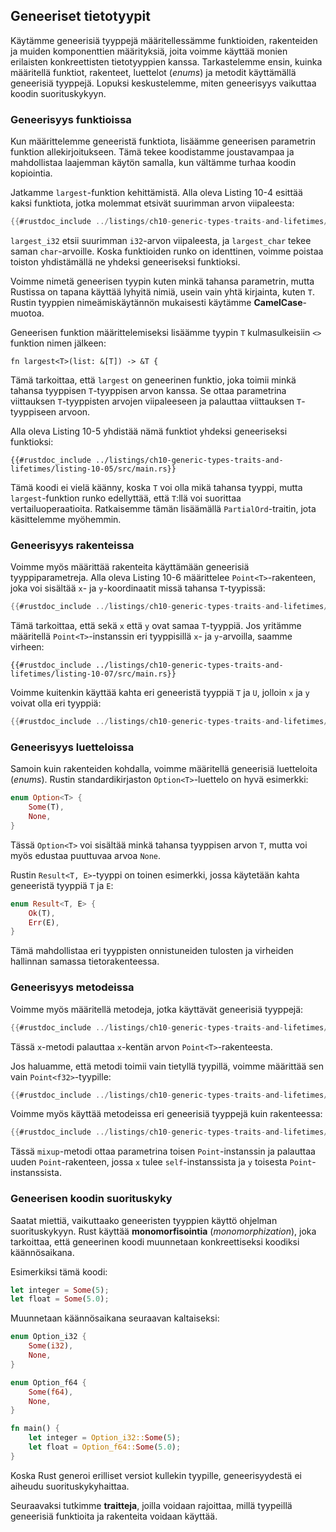 ## Geneeriset tietotyypit

Käytämme geneerisiä tyyppejä määritellessämme funktioiden, rakenteiden ja muiden komponenttien määrityksiä, joita voimme käyttää monien erilaisten konkreettisten tietotyyppien kanssa. Tarkastelemme ensin, kuinka määritellä funktiot, rakenteet, luettelot (*enums*) ja metodit käyttämällä geneerisiä tyyppejä. Lopuksi keskustelemme, miten geneerisyys vaikuttaa koodin suorituskykyyn.

### Geneerisyys funktioissa

Kun määrittelemme geneeristä funktiota, lisäämme geneerisen parametrin funktion allekirjoitukseen. Tämä tekee koodistamme joustavampaa ja mahdollistaa laajemman käytön samalla, kun vältämme turhaa koodin kopiointia.

Jatkamme `largest`-funktion kehittämistä. Alla oleva Listing 10-4 esittää kaksi funktiota, jotka molemmat etsivät suurimman arvon viipaleesta:

```rust
{{#rustdoc_include ../listings/ch10-generic-types-traits-and-lifetimes/listing-10-04/src/main.rs:here}}
```

`largest_i32` etsii suurimman `i32`-arvon viipaleesta, ja `largest_char` tekee saman `char`-arvoille. Koska funktioiden runko on identtinen, voimme poistaa toiston yhdistämällä ne yhdeksi geneeriseksi funktioksi.

Voimme nimetä geneerisen tyypin kuten minkä tahansa parametrin, mutta Rustissa on tapana käyttää lyhyitä nimiä, usein vain yhtä kirjainta, kuten `T`. Rustin tyyppien nimeämiskäytännön mukaisesti käytämme **CamelCase**-muotoa.

Geneerisen funktion määrittelemiseksi lisäämme tyypin `T` kulmasulkeisiin `<>` funktion nimen jälkeen:

```rust,ignore
fn largest<T>(list: &[T]) -> &T {
```

Tämä tarkoittaa, että `largest` on geneerinen funktio, joka toimii minkä tahansa tyyppisen `T`-tyyppisen arvon kanssa. Se ottaa parametrina viittauksen `T`-tyyppisten arvojen viipaleeseen ja palauttaa viittauksen `T`-tyyppiseen arvoon.

Alla oleva Listing 10-5 yhdistää nämä funktiot yhdeksi geneeriseksi funktioksi:

```rust,ignore,does_not_compile
{{#rustdoc_include ../listings/ch10-generic-types-traits-and-lifetimes/listing-10-05/src/main.rs}}
```

Tämä koodi ei vielä käänny, koska `T` voi olla mikä tahansa tyyppi, mutta `largest`-funktion runko edellyttää, että `T`:llä voi suorittaa vertailuoperaatioita. Ratkaisemme tämän lisäämällä `PartialOrd`-traitin, jota käsittelemme myöhemmin.

### Geneerisyys rakenteissa

Voimme myös määrittää rakenteita käyttämään geneerisiä tyyppiparametreja. Alla oleva Listing 10-6 määrittelee `Point<T>`-rakenteen, joka voi sisältää `x`- ja `y`-koordinaatit missä tahansa `T`-tyypissä:

```rust
{{#rustdoc_include ../listings/ch10-generic-types-traits-and-lifetimes/listing-10-06/src/main.rs}}
```

Tämä tarkoittaa, että sekä `x` että `y` ovat samaa `T`-tyyppiä. Jos yritämme määritellä `Point<T>`-instanssin eri tyyppisillä `x`- ja `y`-arvoilla, saamme virheen:

```rust,ignore,does_not_compile
{{#rustdoc_include ../listings/ch10-generic-types-traits-and-lifetimes/listing-10-07/src/main.rs}}
```

Voimme kuitenkin käyttää kahta eri geneeristä tyyppiä `T` ja `U`, jolloin `x` ja `y` voivat olla eri tyyppiä:

```rust
{{#rustdoc_include ../listings/ch10-generic-types-traits-and-lifetimes/listing-10-08/src/main.rs}}
```

### Geneerisyys luetteloissa

Samoin kuin rakenteiden kohdalla, voimme määritellä geneerisiä luetteloita (*enums*). Rustin standardikirjaston `Option<T>`-luettelo on hyvä esimerkki:

```rust
enum Option<T> {
    Some(T),
    None,
}
```

Tässä `Option<T>` voi sisältää minkä tahansa tyyppisen arvon `T`, mutta voi myös edustaa puuttuvaa arvoa `None`.

Rustin `Result<T, E>`-tyyppi on toinen esimerkki, jossa käytetään kahta geneeristä tyyppiä `T` ja `E`:

```rust
enum Result<T, E> {
    Ok(T),
    Err(E),
}
```

Tämä mahdollistaa eri tyyppisten onnistuneiden tulosten ja virheiden hallinnan samassa tietorakenteessa.

### Geneerisyys metodeissa

Voimme myös määritellä metodeja, jotka käyttävät geneerisiä tyyppejä:

```rust
{{#rustdoc_include ../listings/ch10-generic-types-traits-and-lifetimes/listing-10-09/src/main.rs}}
```

Tässä `x`-metodi palauttaa `x`-kentän arvon `Point<T>`-rakenteesta.

Jos haluamme, että metodi toimii vain tietyllä tyypillä, voimme määrittää sen vain `Point<f32>`-tyypille:

```rust
{{#rustdoc_include ../listings/ch10-generic-types-traits-and-lifetimes/listing-10-10/src/main.rs:here}}
```

Voimme myös käyttää metodeissa eri geneerisiä tyyppejä kuin rakenteessa:

```rust
{{#rustdoc_include ../listings/ch10-generic-types-traits-and-lifetimes/listing-10-11/src/main.rs}}
```

Tässä `mixup`-metodi ottaa parametrina toisen `Point`-instanssin ja palauttaa uuden `Point`-rakenteen, jossa `x` tulee `self`-instanssista ja `y` toisesta `Point`-instanssista.

### Geneerisen koodin suorituskyky

Saatat miettiä, vaikuttaako geneeristen tyyppien käyttö ohjelman suorituskykyyn. Rust käyttää **monomorfisointia** (*monomorphization*), joka tarkoittaa, että geneerinen koodi muunnetaan konkreettiseksi koodiksi käännösaikana. 

Esimerkiksi tämä koodi:

```rust
let integer = Some(5);
let float = Some(5.0);
```

Muunnetaan käännösaikana seuraavan kaltaiseksi:

```rust
enum Option_i32 {
    Some(i32),
    None,
}

enum Option_f64 {
    Some(f64),
    None,
}

fn main() {
    let integer = Option_i32::Some(5);
    let float = Option_f64::Some(5.0);
}
```

Koska Rust generoi erilliset versiot kullekin tyypille, geneerisyydestä ei aiheudu suorituskykyhaittaa.

Seuraavaksi tutkimme **traitteja**, joilla voidaan rajoittaa, millä tyypeillä geneerisiä funktioita ja rakenteita voidaan käyttää.
